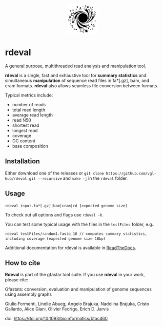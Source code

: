 <p align="center"><img src="docs/images/gfastar_logo_thumbnail.png" alt="gfastar_logo_thumbnail" width="100" /></p>

# rdeval

A general purpose, multithreaded read analysis and manipulation tool.

**rdeval** is a single, fast and exhaustive tool for **summary statistics** and simultaneous **manipulation** of sequence read files in fa\*[.gz], bam, and cram formats. **rdeval** also allows seamless file conversion between formats.

Typical metrics include:

- number of reads
- total read length
- average read length
- read N50
- shortest read
- longest read
- coverage
- GC content
- base composition

## Installation

Either download one of the releases or `git clone https://github.com/vgl-hub/rdeval.git --recursive` and `make -j` in the `rdeval` folder.

## Usage

`rdeval input.fa*[.gz]|bam|cram|rd [expected genome size]`

To check out all options and flags use `rdeval -h`.

You can test some typical usage with the files in the `testFiles` folder, e.g.:

```
rdeval testFiles/random1.fastq 10 // computes summary statistics, including coverage (expected genome size 10bp)
```

Additional documentation for rdeval is available in [ReadTheDocs](https://rdeval-documentation.readthedocs.io/).

## How to cite

**Rdeval** is part of the gfastar tool suite. If you use **rdeval** in your work, please cite:

Gfastats: conversion, evaluation and manipulation of genome sequences using assembly graphs

Giulio Formenti, Linelle Abueg, Angelo Brajuka, Nadolina Brajuka, Cristo Gallardo, Alice Giani, Olivier Fedrigo, Erich D. Jarvis

doi: https://doi.org/10.1093/bioinformatics/btac460
